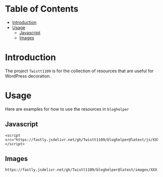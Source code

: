 # Table of Contents

- [Introduction](#Introduction)
- [Usage](#Usage)
  - [Javascript](#Javascript)
  - [Images](#Images)

# Introduction

The project `Twistt1109` is for the collection of resources that are useful for WordPress decoration.

# Usage

Here are examples for how to use the resources in `bloghelper`

## Javascript

```php+HTML
<script src="https://fastly.jsdelivr.net/gh/Twistt1109/bloghelper@latest/js/XXX.js"></script>
```

## Images

```
https://fastly.jsdelivr.net/gh/Twistt1109/bloghelper@latest/images/XXX.webp
```

